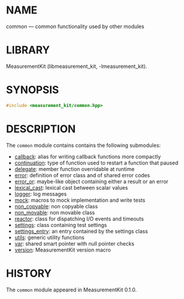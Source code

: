 # NAME
common &mdash; common functionality used by other modules

# LIBRARY
MeasurementKit (libmeasurement_kit, -lmeasurement_kit).

# SYNOPSIS
```C++
#include <measurement_kit/common.hpp>
```

# DESCRIPTION

The `common` module contains contains the following submodules:

- [callback](common/callback.md): alias for writing callback functions more compactly
- [continuation](common/continuation.md): type of function used to restart a function that paused
- [delegate](common/delegate.md): member function overridable at runtime
- [error](common/error.md): definition of error class and of shared error codes
- [error_or](common/error_or.md): maybe-like object containing either a result or an error
- [lexical_cast](common/lexical_cast.md): lexical cast between scalar values
- [logger](common/logger.md): log messages
- [mock](common/mock.md): macros to mock implementation and write tests
- [non_copyable](common/non_copyable.md): non copyable class
- [non_movable](common/non_movable.md): non movable class
- [reactor](common/reactor.md): class for dispatching I/O events and timeouts
- [settings](common/settings.md): class containing test settings
- [settings_entry](common/settings_entry.md): an entry contained by the settings class
- [utils](common/utils.md): generic utility functions
- [var](common/var.md): shared smart pointer with null pointer checks
- [version](common/version.md): MeasurementKit version macro

# HISTORY

The `common` module appeared in MeasurementKit 0.1.0.
